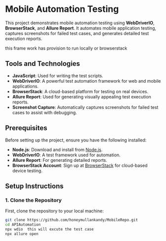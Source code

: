 # Mobile Automation Testing

This project demonstrates mobile automation testing using **WebDriverIO**, **BrowserStack**, and **Allure Report**. It automates mobile application testing, captures screenshots for failed test cases, and generates detailed test execution reports.

this frame work has provision to run locally or browserstack
## Tools and Technologies

- **JavaScript**: Used for writing the test scripts.
- **WebDriverIO**: A powerful test automation framework for web and mobile applications.
- **BrowserStack**: A cloud-based platform for testing on real devices.
- **Allure Report**: Used for generating visually appealing test execution reports.
- **Screenshot Capture**: Automatically captures screenshots for failed test cases to assist with debugging.

## Prerequisites

Before setting up the project, ensure you have the following installed:

- **Node.js**: Download and install from [Node.js](https://nodejs.org/).
- **WebDriverIO**: A test framework used for automation.
- **Allure Report**: For generating detailed reports.
- **BrowserStack Account**: Sign up at [BrowserStack](https://www.browserstack.com/) for cloud-based device testing.

## Setup Instructions

### 1. Clone the Repository

First, clone the repository to your local machine:

```bash
git clone https://github.com/honeymullankandy/MobileRepo.git
cd APIAutomation
npx wdio  this will excute the test case
npx allure open
